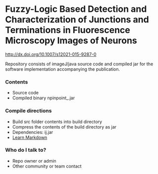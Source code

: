 # Fuzzy-Logic Based Detection and Characterization of Junctions and Terminations in Fluorescence Microscopy Images of Neurons #

http://dx.doi.org/10.1007/s12021-015-9287-0

Repository consists of imageJ/java source code and compiled jar for the software implementation accompanying the publication. 

### Contents ###

* Source code
* Compiled binary npinpoint_.jar

### Compile directions ###

* Build src folder contents into build directory
* Compress the contents of the build directory as jar
* Dependencies: ij.jar
* [Learn Markdown](https://bitbucket.org/tutorials/markdowndemo)

### Who do I talk to? ###

* Repo owner or admin
* Other community or team contact